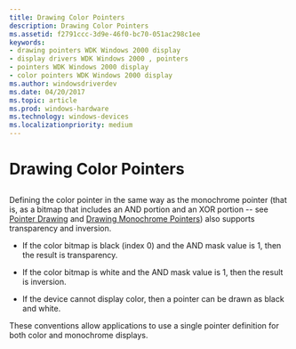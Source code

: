 ```yaml
---
title: Drawing Color Pointers
description: Drawing Color Pointers
ms.assetid: f2791ccc-3d9e-46f0-bc70-051ac298c1ee
keywords:
- drawing pointers WDK Windows 2000 display
- display drivers WDK Windows 2000 , pointers
- pointers WDK Windows 2000 display
- color pointers WDK Windows 2000 display
ms.author: windowsdriverdev
ms.date: 04/20/2017
ms.topic: article
ms.prod: windows-hardware
ms.technology: windows-devices
ms.localizationpriority: medium
---
```


# Drawing Color Pointers


## <span id="ddk_drawing_color_pointers_gg"></span><span id="DDK_DRAWING_COLOR_POINTERS_GG"></span>


Defining the color pointer in the same way as the monochrome pointer (that is, as a bitmap that includes an AND portion and an XOR portion -- see [Pointer Drawing](pointer-drawing.md) and [Drawing Monochrome Pointers](drawing-monochrome-pointers.md)) also supports transparency and inversion.

-   If the color bitmap is black (index 0) and the AND mask value is 1, then the result is transparency.

-   If the color bitmap is white and the AND mask value is 1, then the result is inversion.

-   If the device cannot display color, then a pointer can be drawn as black and white.

These conventions allow applications to use a single pointer definition for both color and monochrome displays.

 

 





